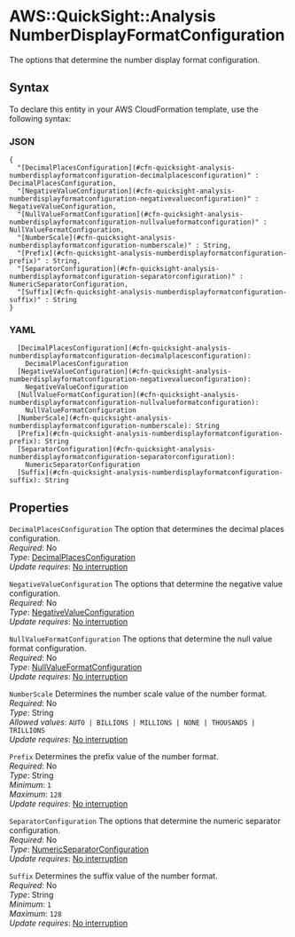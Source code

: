 # AWS::QuickSight::Analysis NumberDisplayFormatConfiguration<a name="aws-properties-quicksight-analysis-numberdisplayformatconfiguration"></a>

The options that determine the number display format configuration\.

## Syntax<a name="aws-properties-quicksight-analysis-numberdisplayformatconfiguration-syntax"></a>

To declare this entity in your AWS CloudFormation template, use the following syntax:

### JSON<a name="aws-properties-quicksight-analysis-numberdisplayformatconfiguration-syntax.json"></a>

```
{
  "[DecimalPlacesConfiguration](#cfn-quicksight-analysis-numberdisplayformatconfiguration-decimalplacesconfiguration)" : DecimalPlacesConfiguration,
  "[NegativeValueConfiguration](#cfn-quicksight-analysis-numberdisplayformatconfiguration-negativevalueconfiguration)" : NegativeValueConfiguration,
  "[NullValueFormatConfiguration](#cfn-quicksight-analysis-numberdisplayformatconfiguration-nullvalueformatconfiguration)" : NullValueFormatConfiguration,
  "[NumberScale](#cfn-quicksight-analysis-numberdisplayformatconfiguration-numberscale)" : String,
  "[Prefix](#cfn-quicksight-analysis-numberdisplayformatconfiguration-prefix)" : String,
  "[SeparatorConfiguration](#cfn-quicksight-analysis-numberdisplayformatconfiguration-separatorconfiguration)" : NumericSeparatorConfiguration,
  "[Suffix](#cfn-quicksight-analysis-numberdisplayformatconfiguration-suffix)" : String
}
```

### YAML<a name="aws-properties-quicksight-analysis-numberdisplayformatconfiguration-syntax.yaml"></a>

```
  [DecimalPlacesConfiguration](#cfn-quicksight-analysis-numberdisplayformatconfiguration-decimalplacesconfiguration): 
    DecimalPlacesConfiguration
  [NegativeValueConfiguration](#cfn-quicksight-analysis-numberdisplayformatconfiguration-negativevalueconfiguration): 
    NegativeValueConfiguration
  [NullValueFormatConfiguration](#cfn-quicksight-analysis-numberdisplayformatconfiguration-nullvalueformatconfiguration): 
    NullValueFormatConfiguration
  [NumberScale](#cfn-quicksight-analysis-numberdisplayformatconfiguration-numberscale): String
  [Prefix](#cfn-quicksight-analysis-numberdisplayformatconfiguration-prefix): String
  [SeparatorConfiguration](#cfn-quicksight-analysis-numberdisplayformatconfiguration-separatorconfiguration): 
    NumericSeparatorConfiguration
  [Suffix](#cfn-quicksight-analysis-numberdisplayformatconfiguration-suffix): String
```

## Properties<a name="aws-properties-quicksight-analysis-numberdisplayformatconfiguration-properties"></a>

`DecimalPlacesConfiguration`  <a name="cfn-quicksight-analysis-numberdisplayformatconfiguration-decimalplacesconfiguration"></a>
The option that determines the decimal places configuration\.  
*Required*: No  
*Type*: [DecimalPlacesConfiguration](aws-properties-quicksight-analysis-decimalplacesconfiguration.md)  
*Update requires*: [No interruption](https://docs.aws.amazon.com/AWSCloudFormation/latest/UserGuide/using-cfn-updating-stacks-update-behaviors.html#update-no-interrupt)

`NegativeValueConfiguration`  <a name="cfn-quicksight-analysis-numberdisplayformatconfiguration-negativevalueconfiguration"></a>
The options that determine the negative value configuration\.  
*Required*: No  
*Type*: [NegativeValueConfiguration](aws-properties-quicksight-analysis-negativevalueconfiguration.md)  
*Update requires*: [No interruption](https://docs.aws.amazon.com/AWSCloudFormation/latest/UserGuide/using-cfn-updating-stacks-update-behaviors.html#update-no-interrupt)

`NullValueFormatConfiguration`  <a name="cfn-quicksight-analysis-numberdisplayformatconfiguration-nullvalueformatconfiguration"></a>
The options that determine the null value format configuration\.  
*Required*: No  
*Type*: [NullValueFormatConfiguration](aws-properties-quicksight-analysis-nullvalueformatconfiguration.md)  
*Update requires*: [No interruption](https://docs.aws.amazon.com/AWSCloudFormation/latest/UserGuide/using-cfn-updating-stacks-update-behaviors.html#update-no-interrupt)

`NumberScale`  <a name="cfn-quicksight-analysis-numberdisplayformatconfiguration-numberscale"></a>
Determines the number scale value of the number format\.  
*Required*: No  
*Type*: String  
*Allowed values*: `AUTO | BILLIONS | MILLIONS | NONE | THOUSANDS | TRILLIONS`  
*Update requires*: [No interruption](https://docs.aws.amazon.com/AWSCloudFormation/latest/UserGuide/using-cfn-updating-stacks-update-behaviors.html#update-no-interrupt)

`Prefix`  <a name="cfn-quicksight-analysis-numberdisplayformatconfiguration-prefix"></a>
Determines the prefix value of the number format\.  
*Required*: No  
*Type*: String  
*Minimum*: `1`  
*Maximum*: `128`  
*Update requires*: [No interruption](https://docs.aws.amazon.com/AWSCloudFormation/latest/UserGuide/using-cfn-updating-stacks-update-behaviors.html#update-no-interrupt)

`SeparatorConfiguration`  <a name="cfn-quicksight-analysis-numberdisplayformatconfiguration-separatorconfiguration"></a>
The options that determine the numeric separator configuration\.  
*Required*: No  
*Type*: [NumericSeparatorConfiguration](aws-properties-quicksight-analysis-numericseparatorconfiguration.md)  
*Update requires*: [No interruption](https://docs.aws.amazon.com/AWSCloudFormation/latest/UserGuide/using-cfn-updating-stacks-update-behaviors.html#update-no-interrupt)

`Suffix`  <a name="cfn-quicksight-analysis-numberdisplayformatconfiguration-suffix"></a>
Determines the suffix value of the number format\.  
*Required*: No  
*Type*: String  
*Minimum*: `1`  
*Maximum*: `128`  
*Update requires*: [No interruption](https://docs.aws.amazon.com/AWSCloudFormation/latest/UserGuide/using-cfn-updating-stacks-update-behaviors.html#update-no-interrupt)